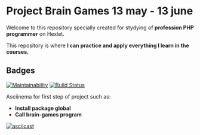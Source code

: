 # Project Brain Games 13 may - 13 june

Welcome to this repository specially created for stydying of **profession PHP programmer** on Hexlet.

This repository is where **I can practice and apply everything I learn in the courses.**

## Badges

[![Maintainability](https://api.codeclimate.com/v1/badges/a99a88d28ad37a79dbf6/maintainability)](https://codeclimate.com/github/codeclimate/codeclimate/maintainability)
[![Build Status](https://travis-ci.org/SeTov/project-lvl1-s500.svg?branch=master)](https://travis-ci.org/SeTov/project-lvl1-s500)

Asciinema for first step of project such as:

- **Install package global**
- **Call brain-games program**

[![asciicast](https://asciinema.org/a/pcFtpopIiqxSytAFpsy3jXekG.svg)](https://asciinema.org/a/pcFtpopIiqxSytAFpsy3jXekG)